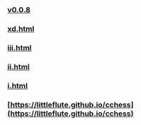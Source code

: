 ### [v0.0.8](https://github.com/littleflute/cchess0/edit/master/README.md)
### [xd.html](cchess/xd.html)
### [iii.html](cchess/iii.html)
### [ii.html](cchess/ii.html)
### [i.html](cchess/i.html)
### [https://littleflute.github.io/cchess](https://littleflute.github.io/cchess)
